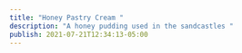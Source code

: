 ```yaml
---
title: "Honey Pastry Cream "
description: "A honey pudding used in the sandcastles "
publish: 2021-07-21T12:34:13-05:00
---
```

